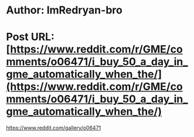 # Author: ImRedryan-bro
# Post URL: [https://www.reddit.com/r/GME/comments/o06471/i_buy_50_a_day_in_gme_automatically_when_the/](https://www.reddit.com/r/GME/comments/o06471/i_buy_50_a_day_in_gme_automatically_when_the/)


https://www.reddit.com/gallery/o06471
